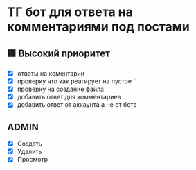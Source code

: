 # ТГ бот для ответа на комментариями под постами

## 🟥 Высокий приоритет

- [x] ответы на коментарии
- [x] проверку что как реагирует на пустое ''
- [x] проверку на создание файла
- [x] добавить ответ для комментариев
- [x] добавить ответ от аккаунта а не от бота

## ADMIN

- [x] Создать
- [x] Удалить
- [x] Просмотр